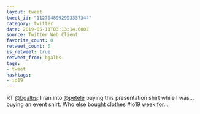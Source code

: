 ```yaml
---
layout: tweet
tweet_id: "1127048992993337344"
category: twitter
date: 2019-05-11T03:13:14.000Z
source: Twitter Web Client
favorite_count: 0
retweet_count: 0
is_retweet: true
retweet_from: bgalbs
tags:
- tweet
hashtags:
- io19
---
```


RT [@bgalbs](https://twitter.com/@bgalbs): I ran into [@petele](https://twitter.com/@petele) buying this presentation shirt while I was... buying an event shirt. Who else bought clothes #io19 week for…
